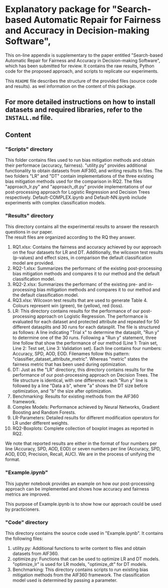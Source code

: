 # Explanatory package for "Search-based Automatic Repair for Fairness and Accuracy in Decision-making Software",
This on-line appendix is supplementary to the paper entitled "Search-based Automatic Repair for Fairness and Accuracy in Decision-making Software", which has been submitted for review. It contains the raw results, Python code for the proposed approach, and scripts to replicate our experiments. 

This `README` file describes the structure of the provided files (source code and results). as wel information on the content of this package.

For more detailed instructions on how to install datasets and required libraries, refer to the `INSTALL.md` file.
---

## Content

### "Scripts" directory
This folder contains files used to run bias mitigation methods and obtain their performace (accuracy, fairness).
"utility.py" provides additional functionality to obtain datasets from AIF360, and writing results to files.
The two folders "LR" and "DT" contain implementations of the three existing bias mitigation methods used for the comparison in RQ2. 
The files "approach_lr.py" and "approach_dt.py" provide implementations of our post-processing approach for Logistic Regression and Decision Trees respectively.
Default-COMPLEX.ipynb and Default-NN.ipynb include experiments with complex classification models.
### "Results" directory

This directory contains all the experimental results to answer the research questions in our paper.  
The result files are organized according to the RQ they answer. 
1. RQ1.xlsx: Contains the fairness and accuracy achieved by our approach on the four datasets for LR and DT. Additionally, the wilcoxon test results (p-values) and effect sizes, in comparison the default classification model are provided.
2. RQ2-1.xlsx: Summarizes the performanc of the existing post-processing bias mitigation methods and compares it to our method and the default classification model.
3. RQ2-2.xlsx: Summarizes the performanc of the existing pre- and in-processing bias mitigation methods and compares it to our method and the default classification model.
3. RQ3.xlsx: Wilcoxon test results that are used to generate Table 4. Colours represent win (green), tie (yellow), red (loss).
4. LR: This directory contains results for the performance of our post-processing approach on Logistic Regression. The performance is evaluated for each dataset and protected attribute and repeated for 50 different datasplits and 30 runs for each datasplit. The file is structured as follows: A line indicating "Trial x" to determine the datasplit, "Run y" to determine one of the 30 runs. Following a "Run y" statement, three line follow that show the performance of our method (Line 1: Train set, Line 2: Test set, Line 3: Validation set). Each line contains four numbers: Accuracy, SPD, AOD, EOD.
Filenames follow this pattern: "classifier_dataset_attribute_metric". Whereas "metric" states the fairness metric that has been used during optimization.
5. DT: Just as the "LR" directiory, this directory contains results for the performance of our post-processing approach on Decision Trees. The file structure is identical, with one difference: each "Run y" line is followed by a line "Data a b", where "a" shows the DT size before optimization, and "b" the size after optimization.
6. Benchmarking: Results for existing methods from the AIF360 framework.
7. Complex Models: Performance achieved by Neural Networks, Gradient Boosting and Random Forests. 
8. LR-Parameters: Detailed results for different modification operators for LR under different weights.
9. RQ2-Boxplots: Complete collection of boxplot images as reported in RQ2.

We note that reported results are either in the format of four numbers per line (Accuracy, SPD, AOD, EOD) or seven numbers per line (Accuracy, SPD, AOD, EOD, Precision, Recall, AUC). 
We are in the process of unifying the format.

### "Example.ipynb"
This jupyter notebook provides an example on how our post-processing approach can be implemented and shows how accuracy and fairness metrics are improved.

This purpose of Example.ipynb is to show how our approach could be used by practicioners.
### "Code" directory
This directory contains the source code used in "Example.ipynb".
It contains the following files:

1. utility.py: Additional functions to write content to files and obtain datasets from AIF360.
2. optimize.py: Functions that can be used to optimize LR and DT models. "optimize_lr" is used for LR models, "optimize_dt" for DT models.
3. Benchmarking: This directory contains scripts to run existing bias mitigation methods from the AIF360 framework. The classification model used is determined by passing a parameter.

